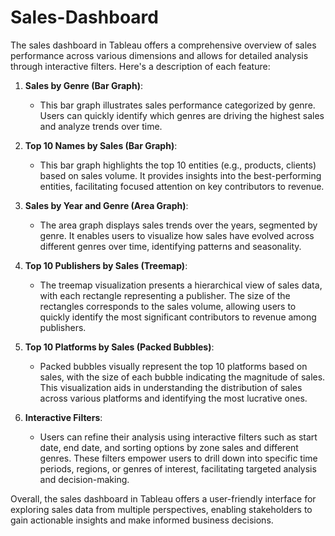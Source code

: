 # Sales-Dashboard

The sales dashboard in Tableau offers a comprehensive overview of sales performance across various dimensions and allows for detailed analysis through interactive filters. Here's a description of each feature:

1. **Sales by Genre (Bar Graph)**:
   - This bar graph illustrates sales performance categorized by genre. Users can quickly identify which genres are driving the highest sales and analyze trends over time.

2. **Top 10 Names by Sales (Bar Graph)**:
   - This bar graph highlights the top 10 entities (e.g., products, clients) based on sales volume. It provides insights into the best-performing entities, facilitating focused attention on key contributors to revenue.

3. **Sales by Year and Genre (Area Graph)**:
   - The area graph displays sales trends over the years, segmented by genre. It enables users to visualize how sales have evolved across different genres over time, identifying patterns and seasonality.

4. **Top 10 Publishers by Sales (Treemap)**:
   - The treemap visualization presents a hierarchical view of sales data, with each rectangle representing a publisher. The size of the rectangles corresponds to the sales volume, allowing users to quickly identify the most significant contributors to revenue among publishers.

5. **Top 10 Platforms by Sales (Packed Bubbles)**:
   - Packed bubbles visually represent the top 10 platforms based on sales, with the size of each bubble indicating the magnitude of sales. This visualization aids in understanding the distribution of sales across various platforms and identifying the most lucrative ones.

6. **Interactive Filters**:
   - Users can refine their analysis using interactive filters such as start date, end date, and sorting options by zone sales and different genres. These filters empower users to drill down into specific time periods, regions, or genres of interest, facilitating targeted analysis and decision-making.

Overall, the sales dashboard in Tableau offers a user-friendly interface for exploring sales data from multiple perspectives, enabling stakeholders to gain actionable insights and make informed business decisions.
